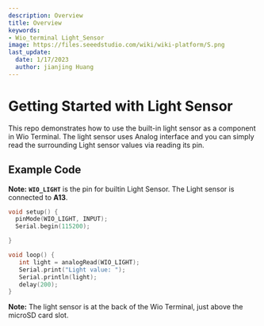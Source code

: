 ```yaml
---
description: Overview
title: Overview
keywords:
- Wio_terminal Light_Sensor
image: https://files.seeedstudio.com/wiki/wiki-platform/S.png
last_update:
  date: 1/17/2023
  author: jianjing Huang
---
```


# Getting Started with Light Sensor

This repo demonstrates how to use the built-in light sensor as a component in Wio Terminal. The light sensor uses Analog interface and you can simply read the surrounding Light sensor values via reading its pin.

## Example Code

**Note:** **`WIO_LIGHT`** is the pin for builtin Light Sensor. The Light sensor is connected to **A13**.

```cpp
void setup() {
  pinMode(WIO_LIGHT, INPUT);
  Serial.begin(115200);

}

void loop() {
   int light = analogRead(WIO_LIGHT);
   Serial.print("Light value: ");
   Serial.println(light);
   delay(200);
}
```

**Note:** The light sensor is at the back of the Wio Terminal, just above the microSD card slot.
